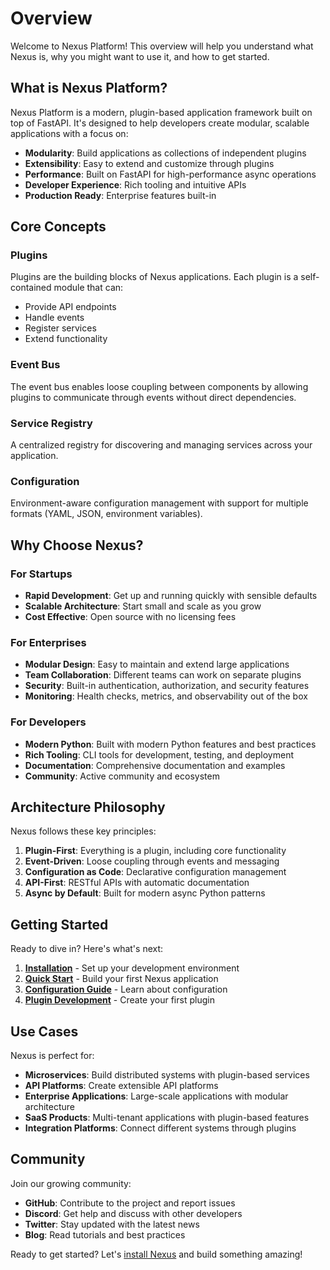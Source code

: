 # Overview

Welcome to Nexus Platform! This overview will help you understand what Nexus is, why you might want to use it, and how to get started.

## What is Nexus Platform?

Nexus Platform is a modern, plugin-based application framework built on top of FastAPI. It's designed to help developers create modular, scalable applications with a focus on:

- **Modularity**: Build applications as collections of independent plugins
- **Extensibility**: Easy to extend and customize through plugins
- **Performance**: Built on FastAPI for high-performance async operations
- **Developer Experience**: Rich tooling and intuitive APIs
- **Production Ready**: Enterprise features built-in

## Core Concepts

### Plugins
Plugins are the building blocks of Nexus applications. Each plugin is a self-contained module that can:
- Provide API endpoints
- Handle events
- Register services
- Extend functionality

### Event Bus
The event bus enables loose coupling between components by allowing plugins to communicate through events without direct dependencies.

### Service Registry
A centralized registry for discovering and managing services across your application.

### Configuration
Environment-aware configuration management with support for multiple formats (YAML, JSON, environment variables).

## Why Choose Nexus?

### For Startups
- **Rapid Development**: Get up and running quickly with sensible defaults
- **Scalable Architecture**: Start small and scale as you grow
- **Cost Effective**: Open source with no licensing fees

### For Enterprises
- **Modular Design**: Easy to maintain and extend large applications
- **Team Collaboration**: Different teams can work on separate plugins
- **Security**: Built-in authentication, authorization, and security features
- **Monitoring**: Health checks, metrics, and observability out of the box

### For Developers
- **Modern Python**: Built with modern Python features and best practices
- **Rich Tooling**: CLI tools for development, testing, and deployment
- **Documentation**: Comprehensive documentation and examples
- **Community**: Active community and ecosystem

## Architecture Philosophy

Nexus follows these key principles:

1. **Plugin-First**: Everything is a plugin, including core functionality
2. **Event-Driven**: Loose coupling through events and messaging
3. **Configuration as Code**: Declarative configuration management
4. **API-First**: RESTful APIs with automatic documentation
5. **Async by Default**: Built for modern async Python patterns

## Getting Started

Ready to dive in? Here's what's next:

1. **[Installation](installation.md)** - Set up your development environment
2. **[Quick Start](quickstart.md)** - Build your first Nexus application
3. **[Configuration Guide](../guides/configuration.md)** - Learn about configuration
4. **[Plugin Development](../guides/plugins.md)** - Create your first plugin

## Use Cases

Nexus is perfect for:

- **Microservices**: Build distributed systems with plugin-based services
- **API Platforms**: Create extensible API platforms
- **Enterprise Applications**: Large-scale applications with modular architecture
- **SaaS Products**: Multi-tenant applications with plugin-based features
- **Integration Platforms**: Connect different systems through plugins

## Community

Join our growing community:

- **GitHub**: Contribute to the project and report issues
- **Discord**: Get help and discuss with other developers
- **Twitter**: Stay updated with the latest news
- **Blog**: Read tutorials and best practices

Ready to get started? Let's [install Nexus](installation.md) and build something amazing!
